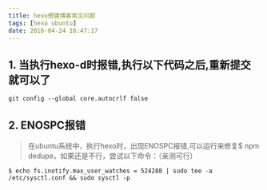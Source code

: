 ```yaml
---
title: hexo搭建博客常见问题
tags: [hexo ubuntu]
date: 2016-04-24 16:47:17
---
```



##  1.  当执行hexo-d时报错,执行以下代码之后,重新提交就可以了

```
git config --global core.autocrlf false
```
<!-- more -->
##  2. ENOSPC报错
>    在ubuntu系统中，执行hexo时，出现ENOSPC报错,可以运行来修复$ npm dedupe，如果还是不行，尝试以下命令：（亲测可行）
```
$ echo fs.inotify.max_user_watches = 524288 | sudo tee -a /etc/sysctl.conf && sudo sysctl -p

```